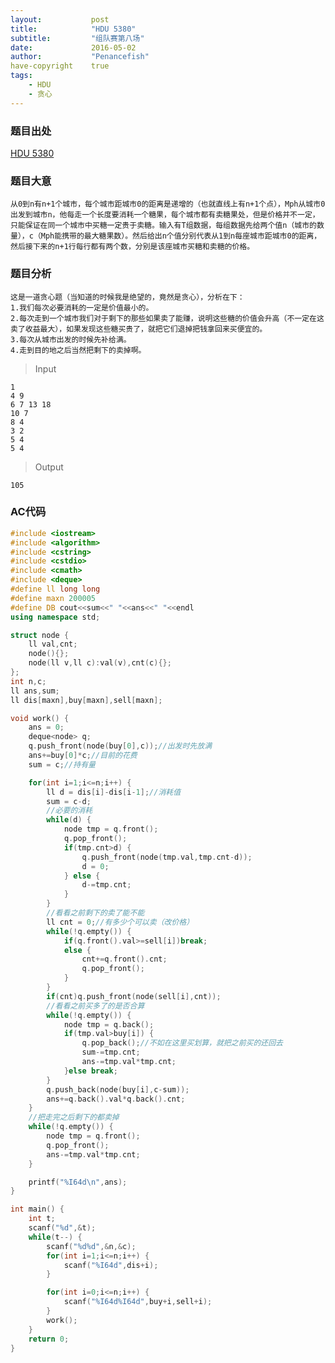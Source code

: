 ```yaml
---
layout:           post
title:            "HDU 5380"
subtitle:         "组队赛第八场"
date:             2016-05-02
author:           "Penancefish"
have-copyright    true
tags:
    - HDU
    - 贪心
---
```


### 题目出处
[HDU 5380](http://acm.hdu.edu.cn/showproblem.php?pid=5380)

### 题目大意
	从0到n有n+1个城市，每个城市距城市0的距离是递增的（也就直线上有n+1个点），Mph从城市0出发到城市n，他每走一个长度要消耗一个糖果，每个城市都有卖糖果处，但是价格并不一定，只能保证在同一个城市中买糖一定贵于卖糖。输入有T组数据，每组数据先给两个值n（城市的数量），c（Mph能携带的最大糖果数）。然后给出n个值分别代表从1到n每座城市距城市0的距离，然后接下来的n+1行每行都有两个数，分别是该座城市买糖和卖糖的价格。

### 题目分析
	这是一道贪心题（当知道的时候我是绝望的，竟然是贪心），分析在下：
	1.我们每次必要消耗的一定是价值最小的。
	2.每次走到一个城市我们对于剩下的那些如果卖了能赚，说明这些糖的价值会升高（不一定在这卖了收益最大），如果发现这些糖买贵了，就把它们退掉把钱拿回来买便宜的。
	3.每次从城市出发的时候先补给满。
	4.走到目的地之后当然把剩下的卖掉啊。

>Input

```
1
4 9
6 7 13 18
10 7
8 4
3 2
5 4
5 4
```

>Output

```
105
```

### AC代码
```cpp
#include <iostream>
#include <algorithm>
#include <cstring>
#include <cstdio>
#include <cmath>
#include <deque>
#define ll long long
#define maxn 200005
#define DB cout<<sum<<" "<<ans<<" "<<endl
using namespace std;

struct node {
	ll val,cnt;
	node(){};
	node(ll v,ll c):val(v),cnt(c){};
};
int n,c;
ll ans,sum;
ll dis[maxn],buy[maxn],sell[maxn];

void work() {
	ans = 0;
	deque<node> q;
	q.push_front(node(buy[0],c));//出发时先放满
	ans+=buy[0]*c;//目前的花费
	sum = c;//持有量

	for(int i=1;i<=n;i++) {
		ll d = dis[i]-dis[i-1];//消耗值
		sum = c-d;
		//必要的消耗
		while(d) {
			node tmp = q.front();
			q.pop_front();
			if(tmp.cnt>d) {
				q.push_front(node(tmp.val,tmp.cnt-d));
				d = 0;
			} else {
				d-=tmp.cnt;
			}
		}
		//看看之前剩下的卖了能不能
		ll cnt = 0;//有多少个可以卖（改价格）
		while(!q.empty()) {
			if(q.front().val>=sell[i])break;
			else {
				cnt+=q.front().cnt;
				q.pop_front();
			}
		}
		if(cnt)q.push_front(node(sell[i],cnt));
		//看看之前买多了的是否合算
		while(!q.empty()) {
			node tmp = q.back();
			if(tmp.val>buy[i]) {
				q.pop_back();//不如在这里买划算，就把之前买的还回去
				sum-=tmp.cnt;
				ans-=tmp.val*tmp.cnt;
			}else break;
		}
		q.push_back(node(buy[i],c-sum));
		ans+=q.back().val*q.back().cnt;
	}
	//把走完之后剩下的都卖掉
	while(!q.empty()) {
		node tmp = q.front();
		q.pop_front();
		ans-=tmp.val*tmp.cnt;
	}

	printf("%I64d\n",ans);
}

int main() {
	int t;
	scanf("%d",&t);
	while(t--) {
		scanf("%d%d",&n,&c);
		for(int i=1;i<=n;i++) {
			scanf("%I64d",dis+i);
		}

		for(int i=0;i<=n;i++) {
			scanf("%I64d%I64d",buy+i,sell+i);
		}
		work();
	}
	return 0;
}
```
